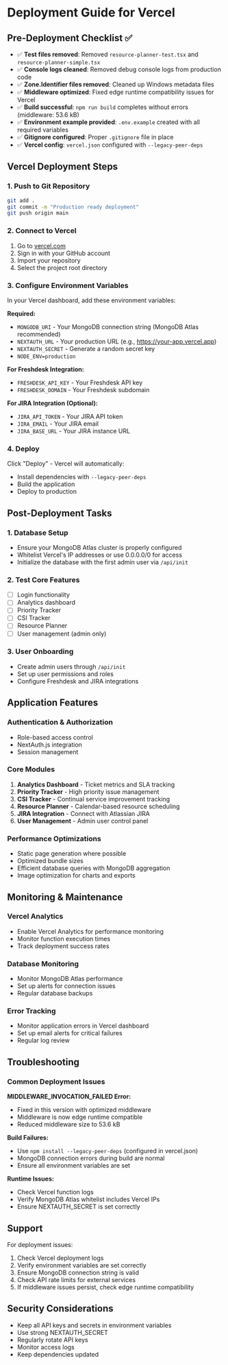 # Deployment Guide for Vercel

## Pre-Deployment Checklist ✅

- ✅ **Test files removed**: Removed `resource-planner-test.tsx` and `resource-planner-simple.tsx`
- ✅ **Console logs cleaned**: Removed debug console logs from production code
- ✅ **Zone.Identifier files removed**: Cleaned up Windows metadata files
- ✅ **Middleware optimized**: Fixed edge runtime compatibility issues for Vercel
- ✅ **Build successful**: `npm run build` completes without errors (middleware: 53.6 kB)
- ✅ **Environment example provided**: `.env.example` created with all required variables
- ✅ **Gitignore configured**: Proper `.gitignore` file in place
- ✅ **Vercel config**: `vercel.json` configured with `--legacy-peer-deps`

## Vercel Deployment Steps

### 1. Push to Git Repository
```bash
git add .
git commit -m "Production ready deployment"
git push origin main
```

### 2. Connect to Vercel
1. Go to [vercel.com](https://vercel.com)
2. Sign in with your GitHub account
3. Import your repository
4. Select the project root directory

### 3. Configure Environment Variables
In your Vercel dashboard, add these environment variables:

**Required:**
- `MONGODB_URI` - Your MongoDB connection string (MongoDB Atlas recommended)
- `NEXTAUTH_URL` - Your production URL (e.g., https://your-app.vercel.app)
- `NEXTAUTH_SECRET` - Generate a random secret key
- `NODE_ENV=production`

**For Freshdesk Integration:**
- `FRESHDESK_API_KEY` - Your Freshdesk API key
- `FRESHDESK_DOMAIN` - Your Freshdesk subdomain

**For JIRA Integration (Optional):**
- `JIRA_API_TOKEN` - Your JIRA API token
- `JIRA_EMAIL` - Your JIRA email
- `JIRA_BASE_URL` - Your JIRA instance URL

### 4. Deploy
Click "Deploy" - Vercel will automatically:
- Install dependencies with `--legacy-peer-deps`
- Build the application
- Deploy to production

## Post-Deployment Tasks

### 1. Database Setup
- Ensure your MongoDB Atlas cluster is properly configured
- Whitelist Vercel's IP addresses or use 0.0.0.0/0 for access
- Initialize the database with the first admin user via `/api/init`

### 2. Test Core Features
- [ ] Login functionality
- [ ] Analytics dashboard
- [ ] Priority Tracker
- [ ] CSI Tracker  
- [ ] Resource Planner
- [ ] User management (admin only)

### 3. User Onboarding
- Create admin users through `/api/init`
- Set up user permissions and roles
- Configure Freshdesk and JIRA integrations

## Application Features

### Authentication & Authorization
- Role-based access control
- NextAuth.js integration
- Session management

### Core Modules
1. **Analytics Dashboard** - Ticket metrics and SLA tracking
2. **Priority Tracker** - High priority issue management
3. **CSI Tracker** - Continual service improvement tracking
4. **Resource Planner** - Calendar-based resource scheduling
5. **JIRA Integration** - Connect with Atlassian JIRA
6. **User Management** - Admin user control panel

### Performance Optimizations
- Static page generation where possible
- Optimized bundle sizes
- Efficient database queries with MongoDB aggregation
- Image optimization for charts and exports

## Monitoring & Maintenance

### Vercel Analytics
- Enable Vercel Analytics for performance monitoring
- Monitor function execution times
- Track deployment success rates

### Database Monitoring
- Monitor MongoDB Atlas performance
- Set up alerts for connection issues
- Regular database backups

### Error Tracking
- Monitor application errors in Vercel dashboard
- Set up email alerts for critical failures
- Regular log review

## Troubleshooting

### Common Deployment Issues

**MIDDLEWARE_INVOCATION_FAILED Error:**
- Fixed in this version with optimized middleware
- Middleware is now edge runtime compatible
- Reduced middleware size to 53.6 kB

**Build Failures:**
- Use `npm install --legacy-peer-deps` (configured in vercel.json)
- MongoDB connection errors during build are normal
- Ensure all environment variables are set

**Runtime Issues:**
- Check Vercel function logs
- Verify MongoDB Atlas whitelist includes Vercel IPs
- Ensure NEXTAUTH_SECRET is set correctly

## Support

For deployment issues:
1. Check Vercel deployment logs
2. Verify environment variables are set correctly
3. Ensure MongoDB connection string is valid
4. Check API rate limits for external services
5. If middleware issues persist, check edge runtime compatibility

## Security Considerations

- Keep all API keys and secrets in environment variables
- Use strong NEXTAUTH_SECRET
- Regularly rotate API keys
- Monitor access logs
- Keep dependencies updated